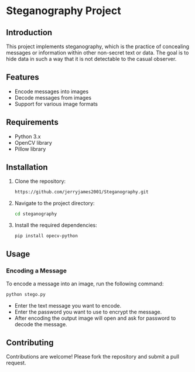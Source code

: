 
# Steganography Project

## Introduction
This project implements steganography, which is the practice of concealing messages or information within other non-secret text or data. The goal is to hide data in such a way that it is not detectable to the casual observer.

## Features
- Encode messages into images
- Decode messages from images
- Support for various image formats

## Requirements
- Python 3.x
- OpenCV library
- Pillow library

## Installation
1. Clone the repository:
    ```sh
    https://github.com/jerryjames2001/Steganography.git
    ```
2. Navigate to the project directory:
    ```sh
    cd steganography
    ```
3. Install the required dependencies:
    ```sh
    pip install opecv-python
    ```

## Usage
### Encoding a Message
To encode a message into an image, run the following command:
```sh
python stego.py
```
- Enter the text message you want to encode.
- Enter the password you want to use to encrypt the message.
- After encoding the output image will open and ask for password to decode the message.


## Contributing
Contributions are welcome! Please fork the repository and submit a pull request.
